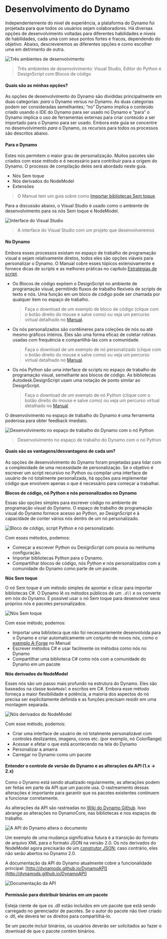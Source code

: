 # Desenvolvimento do Dynamo

Independentemente do nível de experiência, a plataforma do Dynamo foi projetada para que todos os usuários sejam colaboradores. Há diversas opções de desenvolvimento voltadas para diferentes habilidades e níveis de habilidades, cada uma com seus pontos fortes e fracos, dependendo do objetivo. Abaixo, descreveremos as diferentes opções e como escolher uma em detrimento de outra.

![Três ambientes de desenvolvimento](images/developing-for-dynamo.png)

> Três ambientes de desenvolvimento: Visual Studio, Editor do Python e DesignScript com Blocos de código

#### Quais são as minhas opções? <a href="#what-are-my-options" id="what-are-my-options"></a>

As opções de desenvolvimento do Dynamo são divididas principalmente em duas categorias: _para_ o Dynamo versus _no_ Dynamo. As duas categorias podem ser consideradas semelhantes; “no” Dynamo implica o conteúdo criado usando o IDE do Dynamo para ser usado no Dynamo e “para” o Dynamo implica o uso de ferramentas externas para criar conteúdo a ser importado para o Dynamo para ser usado. Embora este guia se concentre no desenvolvimento _para_ o Dynamo, os recursos para todos os processos são descritos abaixo.

#### Para o Dynamo <a href="#for-dynamo" id="for-dynamo"></a>

Estes nós permitem o maior grau de personalização. Muitos pacotes são criados com esse método e é necessário para contribuir para a origem do Dynamo. O processo de compilação deles será abordado neste guia.

* Nós Sem toque
* Nós derivados do NodeModel
* Extensões

> O Manual tem um guia sobre como [Importar bibliotecas Sem toque](https://primer2.dynamobim.org/6_custom_nodes_and_packages/6-2_packages/5-zero-touch).

Para a discussão abaixo, o Visual Studio é usado como o ambiente de desenvolvimento para os nós Sem toque e NodeModel.

![Interface do Visual Studio](images/vs-devenv.jpg)

> A interface do Visual Studio com um projeto que desenvolveremos

#### No Dynamo <a href="#in-dynamo" id="in-dynamo"></a>

Embora esses processos existam no espaço de trabalho de programação visual e sejam relativamente diretos, todos eles são opções viáveis para personalizar o Dynamo. O Manual cobre esses tópicos extensivamente e fornece dicas de scripts e as melhores práticas no capítulo [Estratégias de script](http://dynamoprimer.com/en/12\_Best-Practice/12-1\_Scripting-Strategies.html).

*   Os Blocos de código expõem o DesignScript no ambiente de programação visual, permitindo fluxos de trabalho flexíveis de scripts de texto e nós. Uma função em um bloco de código pode ser chamada por qualquer item no espaço de trabalho.

    > Faça o download de um exemplo de bloco de código (clique com o botão direito do mouse e salve como) ou veja um percurso virtual detalhado no [Manual](https://primer.dynamobim.org/07\_Code-Block/7-1\_what-is-a-code-block.html).
*   Os nós personalizados são contêineres para coleções de nós ou até mesmo gráficos inteiros. Eles são uma forma eficaz de coletar rotinas usadas com frequência e compartilhá-las com a comunidade.

    > Faça o download de um exemplo de nó personalizado (clique com o botão direito do mouse e salve como) ou veja um percurso virtual detalhado no [Manual](https://primer.dynamobim.org/10\_Custom-Nodes/10-1\_Introduction.html).
*   Os nós Python são uma interface de scripts no espaço de trabalho de programação visual, semelhante aos blocos de código. As bibliotecas Autodesk.DesignScript usam uma notação de ponto similar ao DesignScript.

    > Faça o download de um exemplo de nó Python (clique com o botão direito do mouse e salve como) ou veja um percurso virtual detalhado no [Manual](https://primer.dynamobim.org/10\_Custom-Nodes/10-4\_Python.html)

O desenvolvimento no espaço de trabalho do Dynamo é uma ferramenta poderosa para obter feedback imediato.

![Desenvolvimento no espaço de trabalho do Dynamo com o nó Python](images/python-example.jpg)

> Desenvolvimento no espaço de trabalho do Dynamo com o nó Python

#### Quais são as vantagens/desvantagens de cada um? <a href="#what-are-the-advantagesdisadvantages-of-each" id="what-are-the-advantagesdisadvantages-of-each"></a>

As opções de desenvolvimento do Dynamo foram projetadas para lidar com a complexidade de uma necessidade de personalização. Se o objetivo é escrever um script recursivo no Python ou compilar uma interface de usuário de nó totalmente personalizada, há opções para implementar código que envolvem apenas o que é necessário para começar a trabalhar.

**Blocos de código, nó Python e nós personalizados no Dynamo**

Essas são opções simples para escrever código no ambiente de programação visual do Dynamo. O espaço de trabalho de programação visual do Dynamo fornece acesso ao Python, ao DesignScript e à capacidade de conter vários nós dentro de um nó personalizado.

![Bloco de código, script Python e nó personalizado](images/Development-Icons.png)

Com esses métodos, podemos:

* Começar a escrever Python ou DesignScript com pouca ou nenhuma configuração.
* Importar bibliotecas Python para o Dynamo.
* Compartilhar blocos de código, nós Python e nós personalizados com a comunidade do Dynamo como parte de um pacote.

**Nós Sem toque**

O nó Sem toque é um método simples de apontar e clicar para importar bibliotecas C#. O Dynamo lê os métodos públicos de um `.dll` e os converte em nós do Dynamo. É possível usar o nó Sem toque para desenvolver seus próprios nós e pacotes personalizados.

![Nós Sem toque](images/ZTImport.png)

Com esse método, podemos:

* Importar uma biblioteca que não foi necessariamente desenvolvida para o Dynamo e criar automaticamente um conjunto de novos nós, como o [exemplo A-Forge](http://dynamoprimer.com/en/10\_Packages/10-5\_Zero-Touch.html) no Manual
* Escrever métodos C# e usar facilmente os métodos como nós no Dynamo
* Compartilhar uma biblioteca C# como nós com a comunidade do Dynamo em um pacote

**Nós derivados do NodeModel**

Esses nós são um passo mais profundo na estrutura do Dynamo. Eles são baseados na classe `NodeModel` e escritos em C#. Embora esse método forneça a maior flexibilidade e potência, a maioria dos aspectos do nó precisa ser explicitamente definida e as funções precisam residir em uma montagem separada.

![Nós derivados do NodeModel](images/Development-Icons-NodeModel.png)

Com esse método, podemos:

* Criar uma interface de usuário de nó totalmente personalizável com controles deslizantes, imagens, cores etc. (por exemplo, nó ColorRange)
* Acessar e afetar o que está acontecendo na tela do Dynamo
* Personalizar a amarra
* Carregar no Dynamo como um pacote

#### Entender o controle de versão do Dynamo e as alterações da API (1.x → 2.x) <a href="#understanding-dynamo-versioning-and-api-changes-1x-2x" id="understanding-dynamo-versioning-and-api-changes-1x-2x"></a>

Como o Dynamo está sendo atualizado regularmente, as alterações podem ser feitas em parte da API que um pacote usa. O rastreamento dessas alterações é importante para garantir que os pacotes existentes continuem a funcionar corretamente.

As alterações da API são rastreadas no [Wiki do Dynamo Github](https://github.com/DynamoDS/Dynamo/wiki/API-Changes). Isso abrange as alterações no DynamoCore, nas bibliotecas e nos espaços de trabalho.

![A API do Dynamo altera o documento](images/api-changes.jpg)

Um exemplo de uma mudança significativa futura é a transição do formato de arquivo XML para o formato JSON na versão 2.0. Os nós derivados do NodeModel agora precisarão de um [construtor JSON](https://github.com/DynamoDS/Dynamo/wiki/Write-a-Json-Constructor-for-a-NodeModel-Node); caso contrário, eles não serão abertos no Dynamo 2.0.

A documentação da API do Dynamo atualmente cobre a funcionalidade principal: [http://dynamods.github.io/DynamoAPI](http://dynamods.github.io/DynamoAPI)

![Documentação da API](images/api-docs.jpg)

#### Permissão para distribuir binários em um pacote <a href="#permission-to-distribute-binaries-in-a-package" id="permission-to-distribute-binaries-in-a-package"></a>

Esteja ciente de que os .dll estão incluídos em um pacote que está sendo carregado no gerenciador de pacotes. Se o autor do pacote não tiver criado o .dll, ele deverá ter os direitos para compartilhá-lo.

Se um pacote incluir binários, os usuários deverão ser solicitados ao fazer o download de que o pacote contém binários.
